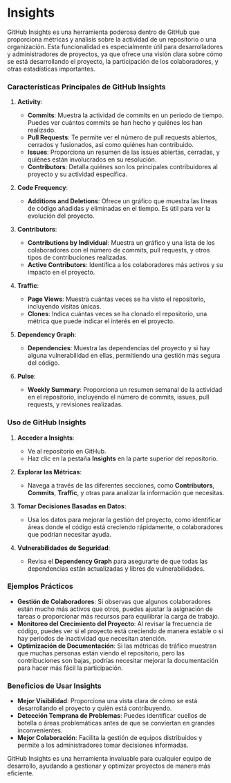 # Insights

GitHub Insights es una herramienta poderosa dentro de GitHub que proporciona métricas y análisis sobre la actividad de un repositorio o una organización. Esta funcionalidad es especialmente útil para desarrolladores y administradores de proyectos, ya que ofrece una visión clara sobre cómo se está desarrollando el proyecto, la participación de los colaboradores, y otras estadísticas importantes.

### Características Principales de GitHub Insights

1. **Activity**:
   - **Commits**: Muestra la actividad de commits en un periodo de tiempo. Puedes ver cuántos commits se han hecho y quiénes los han realizado.
   - **Pull Requests**: Te permite ver el número de pull requests abiertos, cerrados y fusionados, así como quiénes han contribuido.
   - **Issues**: Proporciona un resumen de las issues abiertas, cerradas, y quiénes están involucrados en su resolución.
   - **Contributors**: Detalla quiénes son los principales contribuidores al proyecto y su actividad específica.

2. **Code Frequency**:
   - **Additions and Deletions**: Ofrece un gráfico que muestra las líneas de código añadidas y eliminadas en el tiempo. Es útil para ver la evolución del proyecto.

3. **Contributors**:
   - **Contributions by Individual**: Muestra un gráfico y una lista de los colaboradores con el número de commits, pull requests, y otros tipos de contribuciones realizadas.
   - **Active Contributors**: Identifica a los colaboradores más activos y su impacto en el proyecto.

4. **Traffic**:
   - **Page Views**: Muestra cuántas veces se ha visto el repositorio, incluyendo visitas únicas.
   - **Clones**: Indica cuántas veces se ha clonado el repositorio, una métrica que puede indicar el interés en el proyecto.

5. **Dependency Graph**:
   - **Dependencies**: Muestra las dependencias del proyecto y si hay alguna vulnerabilidad en ellas, permitiendo una gestión más segura del código.

6. **Pulse**:
   - **Weekly Summary**: Proporciona un resumen semanal de la actividad en el repositorio, incluyendo el número de commits, issues, pull requests, y revisiones realizadas.

### Uso de GitHub Insights

1. **Acceder a Insights**:
   - Ve al repositorio en GitHub.
   - Haz clic en la pestaña **Insights** en la parte superior del repositorio.

2. **Explorar las Métricas**:
   - Navega a través de las diferentes secciones, como **Contributors**, **Commits**, **Traffic**, y otras para analizar la información que necesitas.

3. **Tomar Decisiones Basadas en Datos**:
   - Usa los datos para mejorar la gestión del proyecto, como identificar áreas donde el código está creciendo rápidamente, o colaboradores que podrían necesitar ayuda.

4. **Vulnerabilidades de Seguridad**:
   - Revisa el **Dependency Graph** para asegurarte de que todas las dependencias están actualizadas y libres de vulnerabilidades.

### Ejemplos Prácticos

- **Gestión de Colaboradores**: Si observas que algunos colaboradores están mucho más activos que otros, puedes ajustar la asignación de tareas o proporcionar más recursos para equilibrar la carga de trabajo.
- **Monitoreo del Crecimiento del Proyecto**: Al revisar la frecuencia de código, puedes ver si el proyecto está creciendo de manera estable o si hay periodos de inactividad que necesitan atención.
- **Optimización de Documentación**: Si las métricas de tráfico muestran que muchas personas están viendo el repositorio, pero las contribuciones son bajas, podrías necesitar mejorar la documentación para hacer más fácil la participación.

### Beneficios de Usar Insights

- **Mejor Visibilidad**: Proporciona una vista clara de cómo se está desarrollando el proyecto y quién está contribuyendo.
- **Detección Temprana de Problemas**: Puedes identificar cuellos de botella o áreas problemáticas antes de que se conviertan en grandes inconvenientes.
- **Mejor Colaboración**: Facilita la gestión de equipos distribuidos y permite a los administradores tomar decisiones informadas.

GitHub Insights es una herramienta invaluable para cualquier equipo de desarrollo, ayudando a gestionar y optimizar proyectos de manera más eficiente.